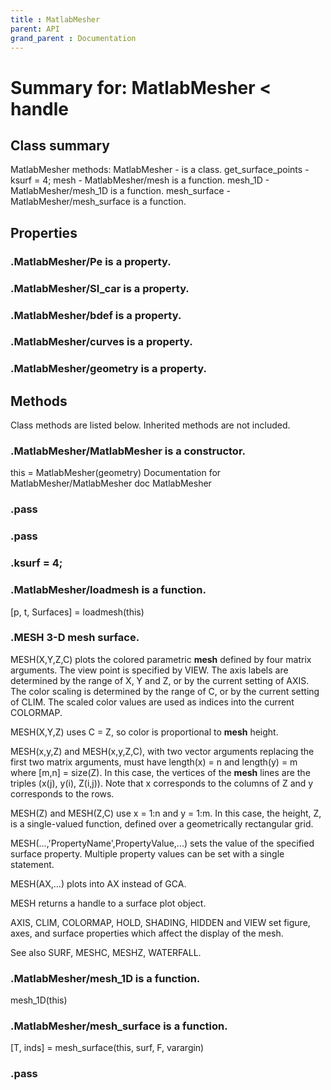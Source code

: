 ```yaml
---
title : MatlabMesher
parent: API
grand_parent : Documentation
---
```

# Summary for: **MatlabMesher**  < handle

## Class summary

MatlabMesher methods:
MatlabMesher - is a class.
get_surface_points - ksurf = 4;
mesh - MatlabMesher/mesh is a function.
mesh_1D - MatlabMesher/mesh_1D is a function.
mesh_surface - MatlabMesher/mesh_surface is a function.

## Properties

### .MatlabMesher/**Pe** is a property.

### .MatlabMesher/**SI_car** is a property.

### .MatlabMesher/**bdef** is a property.

### .MatlabMesher/**curves** is a property.

### .MatlabMesher/**geometry** is a property.


## Methods

Class methods are listed below. Inherited methods are not included.

### .**MatlabMesher**/MatlabMesher is a constructor.
this = MatlabMesher(geometry)
Documentation for MatlabMesher/MatlabMesher
doc MatlabMesher

### .pass

### .pass

### .ksurf = 4;

### .MatlabMesher/**loadmesh** is a function.
[p, t, Surfaces] = loadmesh(this)

### .MESH   3-D ****mesh**** surface.
MESH(X,Y,Z,C) plots the colored parametric **mesh** defined by
four matrix arguments.  The view point is specified by VIEW.
The axis labels are determined by the range of X, Y and Z,
or by the current setting of AXIS.  The color scaling is determined
by the range of C, or by the current setting of CLIM.  The scaled
color values are used as indices into the current COLORMAP.

MESH(X,Y,Z) uses C = Z, so color is proportional to **mesh** height.

MESH(x,y,Z) and MESH(x,y,Z,C), with two vector arguments replacing
the first two matrix arguments, must have length(x) = n and
length(y) = m where [m,n] = size(Z).  In this case, the vertices
of the **mesh** lines are the triples (x(j), y(i), Z(i,j)).
Note that x corresponds to the columns of Z and y corresponds to
the rows.

MESH(Z) and MESH(Z,C) use x = 1:n and y = 1:m.  In this case,
the height, Z, is a single-valued function, defined over a
geometrically rectangular grid.

MESH(...,'PropertyName',PropertyValue,...) sets the value of
the specified surface property.  Multiple property values can be set
with a single statement.

MESH(AX,...) plots into AX instead of GCA.

MESH returns a handle to a surface plot object.

AXIS, CLIM, COLORMAP, HOLD, SHADING, HIDDEN and VIEW set figure,
axes, and surface properties which affect the display of the mesh.

See also SURF, MESHC, MESHZ, WATERFALL.

### .MatlabMesher/**mesh_1D** is a function.
mesh_1D(this)

### .MatlabMesher/**mesh_surface** is a function.
[T, inds] = mesh_surface(this, surf, F, varargin)

### .pass


